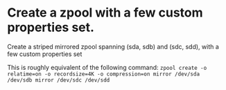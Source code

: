 # Create a zpool with a few custom properties set.
Create a striped mirrored zpool spanning (sda, sdb) and (sdc, sdd), with a few custom properties set

This is roughly equivalent of the following command:
`zpool create -o relatime=on -o recordsize=4K -o compression=on mirror /dev/sda /dev/sdb mirror /dev/sdc /dev/sdd`